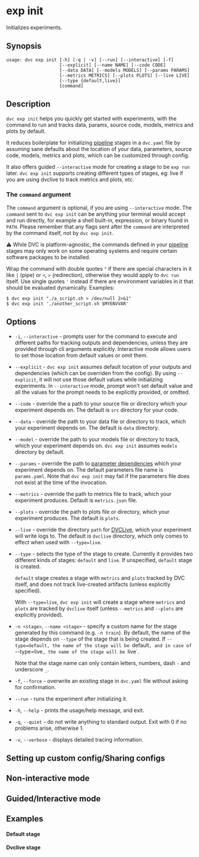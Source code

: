 # exp init

Initializes experiments.

## Synopsis

```usage
usage: dvc exp init [-h] [-q | -v] [--run] [--interactive] [-f]
                    [--explicit] [--name NAME] [--code CODE]
                    [--data DATA] [--models MODELS] [--params PARAMS]
                    [--metrics METRICS] [--plots PLOTS] [--live LIVE]
                    [--type {default,live}]
                    [command]
```

## Description

`dvc exp init` helps you quickly get started with experiments, with the command
to run and tracks data, params, source code, models, metrics and plots by
default.

It reduces boilerplate for initializing [pipeline](/doc/command-reference/dag)
stages in a `dvc.yaml` file by assuming sane defaults about the location of your
data, parameters, source code, models, metrics and plots, which can be
customized through config.

It also offers guided `--interactive` mode for creating a stage to be `exp run`
later. `dvc exp init` supports creating different types of stages, eg: live if
you are using dvclive to track metrics and plots, etc.

### The `command` argument

The `command` argument is optional, if you are using `--interactive` mode. The
`command` sent to `dvc exp init` can be anything your terminal would accept and
run directly, for example a shell built-in, expression, or binary found in
`PATH`. Please remember that any flags sent after the `command` are interpreted
by the command itself, not by `dvc exp init`.

⚠️ While DVC is platform-agnostic, the commands defined in your
[pipeline](/doc/command-reference/dag) stages may only work on some operating
systems and require certain software packages to be installed.

Wrap the command with double quotes `"` if there are special characters in it
like `|` (pipe) or `<`, `>` (redirection), otherwise they would apply to
`dvc run` itself. Use single quotes `'` instead if there are environment
variables in it that should be evaluated dynamically. Examples:

```dvc
$ dvc exp init "./a_script.sh > /dev/null 2>&1"
$ dvc exp init './another_script.sh $MYENVVAR'
```

## Options

- `-i`, `--interactive` - prompts user for the command to execute and different
  paths for tracking outputs and dependencies, unless they are provided through
  cli arguments explicitly. Interactive mode allows users to set those location
  from default values or omit them.

- `--explicit` - `dvc exp init` assumes default location of your outputs and
  dependencies (which can be overriden from the config). By using `--explicit`,
  it will not use those default values while initializing experiments. In
  `--interactive` mode, prompt won't set default value and all the values for
  the prompt needs to be explicitly provided, or omitted.

- `--code` - override the a path to your source file or directory which your
  experiment depends on. The default is `src` directory for your code.

- `--data` - override the path to your data file or directory to track, which
  your experiment depends on. The default is `data` directory.

- `--model` - override the path to your models file or directory to track, which
  your experiment depends on. `dvc exp init` assumes `models` directory by
  default.

- `--params` - override the path to
  [parameter dependencies](/doc/command-reference/params) which your experiment
  depends on. The default parameters file name is `params.yaml`. Note that
  `dvc exp init` may fail if the parameters file does not exist at the time of
  the invocation.

- `--metrics` - override the path to metrics file to track, which your
  experiment produces. Default is `metrics.json` file.

- `--plots` - override the path to plots file or directory, which your
  experiment produces. The default is `plots`.

- `--live` - override the directory `path` for
  [DVCLive](/doc/dvclive/dvclive-with-dvc), which your experiment will write
  logs to. The default is `dvclive` directory, which only comes to effect when
  used with `--type=live`.

- `--type` - selects the type of the stage to create. Currently it provides two
  different kinds of stages: `default` and `live`. If unspecified, `default`
  stage is created.

  `default` stage creates a stage with `metrics` and `plots` tracked by DVC
  itself, and does not track live-created artifacts (unless explicitly
  specified).

  With `--type=live`, `dvc exp init` will create a stage where `metrics` and
  `plots` are tracked by `dvclive` itself (unless `--metrics` and `--plots` are
  explicitly provided).

- `-n <stage>`, `--name <stage>` - specify a custom name for the stage generated
  by this command (e.g. `-n train`). By default, the name of the stage depends
  on `--type` of the stage that is being created. If
  `--type=default, the name of the stage will be `default`, and in case of `--type=live`, the name of the stage will be `live`.

  Note that the stage name can only contain letters, numbers, dash `-` and
  underscore `_`.

- `-f`, `--force` - overwrite an existing stage in `dvc.yaml` file without
  asking for confirmation.

- `--run` - runs the experiment after initializing it.

- `-h`, `--help` - prints the usage/help message, and exit.

- `-q`, `--quiet` - do not write anything to standard output. Exit with 0 if no
  problems arise, otherwise 1.

- `-v`, `--verbose` - displays detailed tracing information.

## Setting up custom config/Sharing configs

## Non-interactive mode

## Guided/Interactive mode

## Examples

#### Default stage

#### Dvclive stage
